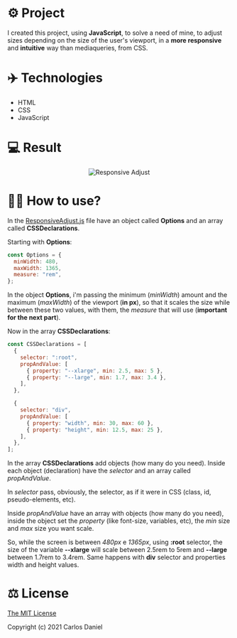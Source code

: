 # ⚙️ Project

I created this project, using **JavaScript**, to solve a need of mine, to adjust sizes depending on the size of the user's viewport, in a **more responsive** and **intuitive** way than mediaqueries, from CSS.

# ✈️ Technologies

- HTML
- CSS
- JavaScript

# 💻 Result

<div align="center">
  <img src="https://i.imgur.com/5gonwVC.gif" alt="Responsive Adjust" />
</div>

# 🤷‍♂️ How to use?

In the <a href="https://github.com/RuuuFF/responsive-adjust/blob/master/ResponsiveAdjust.js">ResponsiveAdjust.js</a> file have an object called **Options** and an array called **CSSDeclarations**.

Starting with **Options**:

```js
const Options = {
  minWidth: 480,
  maxWidth: 1365,
  measure: "rem",
};
```

In the object **Options**, i'm passing the minimum (_minWidth_) amount and the maximum (_maxWidth_) of the viewport (**in px**), so that it scales the size while between these two values, with them, the _measure_ that will use (**important for the next part**).

Now in the array **CSSDeclarations**:

```js
const CSSDeclarations = [
  {
    selector: ":root",
    propAndValue: [
      { property: "--xlarge", min: 2.5, max: 5 },
      { property: "--large", min: 1.7, max: 3.4 },
    ],
  },

  {
    selector: "div",
    propAndValue: [
      { property: "width", min: 30, max: 60 },
      { property: "height", min: 12.5, max: 25 },
    ],
  },
];
```

In the array **CSSDeclarations** add objects (how many do you need). Inside each object (declaration) have the _selector_ and an array called _propAndValue_.

In _selector_ pass, obviously, the selector, as if it were in CSS (class, id, pseudo-elements, etc).

Inside _propAndValue_ have an array with objects (how many do you need), inside the object set the _property_ (like font-size, variables, etc), the _min_ size and _max_ size you want scale.

So, while the screen is between _480px_ e _1365px_, using **:root** selector, the size of the variable **--xlarge** will scale between 2.5rem to 5rem and **--large** between 1.7rem to 3.4rem. Same happens with **div** selector and properties width and height values.

# ⚖ License

<a href="https://github.com/RuuuFF/responsive-adjust/blob/master/LICENSE">The MIT License</a>

Copyright (c) 2021 Carlos Daniel
